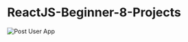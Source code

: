 # ReactJS-Beginner-8-Projects

![Post User App](https://github.com/Devesh-20/ReactJS-Beginner-8-Projects/assets/103423370/22522808-d875-4ea4-b488-dc73997ba617)
